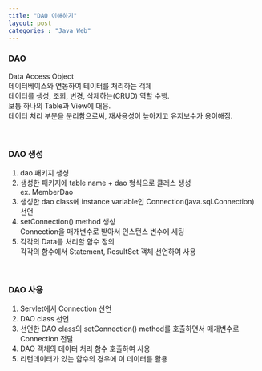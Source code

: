 ```yaml
---
title: "DAO 이해하기"
layout: post
categories : "Java Web"
---
```


### DAO

Data Access Object  
데이터베이스와 연동하여 테이터를 처리하는 객체  
데이터를 생성, 조회, 변경, 삭제하는(CRUD) 역할 수행.  
보통 하나의 Table과 View에 대응.  
데이터 처리 부분을 분리함으로써, 재사용성이 높아지고 유지보수가 용이해짐.  


<br>

### DAO 생성
1. dao 패키지 생성
1. 생성한 패키지에 table name + dao 형식으로 클래스 생성  
  ex. MemberDao 
1. 생성한 dao class에 instance variable인 Connection(java.sql.Connection) 선언 
2. setConnection() method 생성  
  Connection을 매개변수로 받아서 인스턴스 변수에 세팅
1. 각각의 Data를 처리할 함수 정의  
  각각의 함수에서 Statement, ResultSet 객체 선언하여 사용

<br>

### DAO 사용
1. Servlet에서 Connection 선언
2. DAO class 선언
3. 선언한 DAO class의 setConnection() method를 호출하면서 매개변수로 Connection 전달
4. DAO 객체의 데이터 처리 함수 호출하여 사용
5. 리턴데이터가 있는 함수의 경우에 이 데이터를 활용
